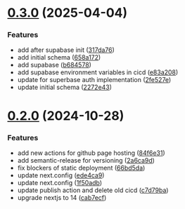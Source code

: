 # [0.3.0](https://github.com/viewpl-technology/weipu/compare/v0.2.0...v0.3.0) (2025-04-04)


### Features

* add after supabase init ([317da76](https://github.com/viewpl-technology/weipu/commit/317da76e6872be6c67cba690665de92c6b35b5f2))
* add initial schema ([658a172](https://github.com/viewpl-technology/weipu/commit/658a172fefbae93737d09a51077835cdd3e85d81))
* add supabase ([b684578](https://github.com/viewpl-technology/weipu/commit/b68457836f6909fe6d24b8a77f3396cfd47c86e8))
* add supabase environment variables in cicd ([e83a208](https://github.com/viewpl-technology/weipu/commit/e83a2087c87570bbf349dbce15614493f2d31adb))
* update for superbase auth implementation ([2fe527e](https://github.com/viewpl-technology/weipu/commit/2fe527e4579f3f4fb7a9e16132d1d3dbd9d9fe6e))
* update initial schema ([2272e43](https://github.com/viewpl-technology/weipu/commit/2272e43cb9b3028e08fdb8311bf643a24ce16130))

# [0.2.0](https://github.com/viewpl-technology/weipu/compare/v0.1.5...v0.2.0) (2024-10-28)


### Features

* add new actions for github page hosting ([84f6e31](https://github.com/viewpl-technology/weipu/commit/84f6e310f35ebedea53ff50c5d7cb3cb9d516ed5))
* add semantic-release for versioning ([2a6ca9d](https://github.com/viewpl-technology/weipu/commit/2a6ca9d7e3f240df7df4bfb082028e9ad02399a0))
* fix blockers of static deployment ([66bd5da](https://github.com/viewpl-technology/weipu/commit/66bd5da857eed42fa0163699e1cd96b8203e0256))
* update next.config ([ede4ca9](https://github.com/viewpl-technology/weipu/commit/ede4ca9ed4fccdfc4ce7b7770267918c25349c37))
* update next.config ([1f50adb](https://github.com/viewpl-technology/weipu/commit/1f50adb18272473828ef2480aa3333eed790e6a8))
* update publish action and delete old cicd ([c7d79ba](https://github.com/viewpl-technology/weipu/commit/c7d79babbcf3c9b35b39990956c421f511ce051d))
* upgrade nextjs to 14 ([cab7ecf](https://github.com/viewpl-technology/weipu/commit/cab7ecf13a1420ed2b6b61e06b638dbbd28d4e65))
